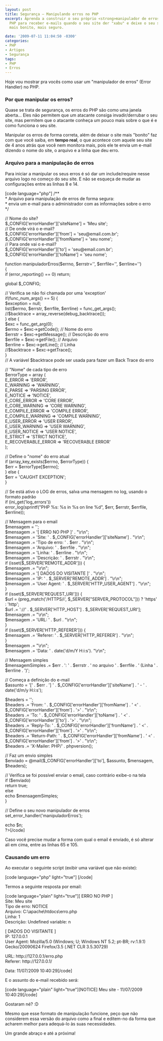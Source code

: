 ```yaml
---
layout: post
title: Segurança – Manipulando erros no PHP
excerpt: Aprenda a construir o seu próprio <strong>manipulador de erros</strong> do
  PHP para receber e-mails quando o seu site der "xabu" e deixe o seu site, além de
  mais bonito, mais seguro.

date: '2009-07-11 11:04:50 -0300'
categories:
- PHP
- Artigos
- Segurança
tags:
- PHP
- Erros
---
```

<p>Hoje vou mostrar pra vocês como usar um "manipulador de erros" (Error Handler) no PHP.</p>
<h3>Por que manipular os erros?</h3>
<p>Quase se trata de segurança, os erros do PHP são como uma janela aberta... Eles não permitem que um atacante consiga invadir/derrubar o seu site, mas permitem que o atacante conheça um pouco mais sobre o que é e como funciona o seu site.</p>
<p>Manipular os erros de forma correta, além de deixar o site mais "bonito" faz com que você saiba, em <strong>tempo real</strong>, o que acontece com aquele seu site de 4 anos atrás que você nem monitora mais, pois ele te envia um e-mail dizendo o nome do site, o arquivo e a linha que deu erro.</p>
<h3>Arquivo para a manipulação de erros</h3>
<p>Para iniciar a manipular os seus erros é só dar um include/require nesse arquivo logo no começo do seu site. E não se esqueça de mudar as configurações entre as linhas 8 e 14.</p>
<p>[code language="php"]<?php<br />
/**<br />
 *  Arquivo para manipulação de erros de forma segura:<br />
 *   envia um e-mail para o administrador com as informações sobre o erro<br />
 */</p>
<p>// Nome do site?<br />
$_CONFIG['errorHandler']['siteName'] = 'Meu site';<br />
// De onde virá o e-mail?<br />
$_CONFIG['errorHandler']['from'] = 'seu@email.com.br';<br />
$_CONFIG['errorHandler']['fromName'] = 'seu nome';<br />
// Para onde vai o e-mail?<br />
$_CONFIG['errorHandler']['to'] = 'seu@email.com.br';<br />
$_CONFIG['errorHandler']['toName'] = 'seu nome';</p>
<p>function manipuladorErros($errno, $errstr='', $errfile='', $errline='')<br />
{<br />
	if (error_reporting() == 0) return;</p>
<p>	global $_CONFIG;</p>
<p>	// Verifica se não foi chamada por uma 'exception'<br />
	if(func_num_args() == 5) {<br />
		$exception = null;<br />
		list($errno, $errstr, $errfile, $errline) = func_get_args();<br />
		//$backtrace = array_reverse(debug_backtrace());<br />
	} else {<br />
		$exc = func_get_arg(0);<br />
		$errno = $exc->getCode(); // Nome do erro<br />
		$errstr = $exc->getMessage(); // Descrição do erro<br />
		$errfile = $exc->getFile(); // Arquivo<br />
		$errline = $exc->getLine(); // Linha<br />
		//$backtrace = $exc->getTrace();<br />
	}<br />
	// A variável $backtrace pode ser usada para fazer um Back Trace do erro</p>
<p>	// "Nome" de cada tipo de erro<br />
	$errorType = array (<br />
		E_ERROR => 'ERROR',<br />
		E_WARNING => 'WARNING',<br />
		E_PARSE => 'PARSING ERROR',<br />
		E_NOTICE => 'NOTICE',<br />
		E_CORE_ERROR => 'CORE ERROR',<br />
		E_CORE_WARNING => 'CORE WARNING',<br />
		E_COMPILE_ERROR => 'COMPILE ERROR',<br />
		E_COMPILE_WARNING => 'COMPILE WARNING',<br />
		E_USER_ERROR => 'USER ERROR',<br />
		E_USER_WARNING => 'USER WARNING',<br />
		E_USER_NOTICE => 'USER NOTICE',<br />
		E_STRICT => 'STRICT NOTICE',<br />
		E_RECOVERABLE_ERROR => 'RECOVERABLE ERROR'<br />
	);</p>
<p>	// Define o "nome" do erro atual<br />
	if (array_key_exists($errno, $errorType)) {<br />
		$err = $errorType[$errno];<br />
	} else {<br />
		$err = 'CAUGHT EXCEPTION';<br />
	}</p>
<p>	// Se está ativo o LOG de erros, salva uma mensagem no log, usando o formato padrão<br />
    if (ini_get('log_errors'))<br />
        error_log(sprintf("PHP %s:  %s in %s on line %d", $err, $errstr, $errfile, $errline));</p>
<p>	// Mensagem para o email<br />
	$mensagem = '';<br />
	$mensagem .= '[ ERRO NO PHP ]' . "\r\n";<br />
	$mensagem .= 'Site: ' . $_CONFIG['errorHandler']['siteName'] . "\r\n";<br />
	$mensagem .= 'Tipo de erro: ' . $err . "\r\n";<br />
	$mensagem .= 'Arquivo: ' . $errfile . "\r\n";<br />
	$mensagem .= 'Linha: ' . $errline . "\r\n";<br />
	$mensagem .= 'Descrição: ' . $errstr . "\r\n";<br />
	if (isset($_SERVER['REMOTE_ADDR'])) {<br />
		$mensagem .= "\r\n";<br />
		$mensagem .= '[ DADOS DO VISITANTE ]' . "\r\n";<br />
		$mensagem .= 'IP: ' . $_SERVER['REMOTE_ADDR'] . "\r\n";<br />
		$mensagem .= 'User Agent: ' . $_SERVER['HTTP_USER_AGENT'] . "\r\n";<br />
	}<br />
	if (isset($_SERVER['REQUEST_URI'])) {<br />
		$url = (preg_match('/HTTPS/i', $_SERVER["SERVER_PROTOCOL"])) ? 'https' : 'http';<br />
		$url .= '://' . $_SERVER['HTTP_HOST'] . $_SERVER['REQUEST_URI'];<br />
		$mensagem .= "\r\n";<br />
		$mensagem .= 'URL: ' . $url . "\r\n";<br />
	}<br />
	if (isset($_SERVER['HTTP_REFERER'])) {<br />
		$mensagem .= 'Referer: ' . $_SERVER['HTTP_REFERER'] . "\r\n";<br />
	}<br />
	$mensagem .= "\r\n";<br />
	$mensagem .= 'Data: ' . date('d/m/Y H:i:s'). "\r\n";</p>
<p>	// Mensagem simples<br />
	$mensagemSimples .= $err . ': ' . $errstr . ' no arquivo ' . $errfile . ' (Linha ' . $errline . ')';</p>
<p>	// Começa a definição do e-mail<br />
	$assunto = '[' . $err . '] ' . $_CONFIG['errorHandler']['siteName'] . ' - ' . date('d/m/y H:i:s');</p>
<p>	$headers = '';<br />
	$headers .= 'From: ' . $_CONFIG['errorHandler']['fromName'] . ' <' . $_CONFIG['errorHandler']['from'] . '>' . "\r\n";<br />
	$headers .= 'To: ' . $_CONFIG['errorHandler']['toName'] . ' <' . $_CONFIG['errorHandler']['to'] . '>' . "\r\n";<br />
	$headers .= 'Reply-To: ' . $_CONFIG['errorHandler']['fromName'] . ' <' . $_CONFIG['errorHandler']['from'] . '>' . "\r\n";<br />
	$headers .= 'Return-Path: ' . $_CONFIG['errorHandler']['fromName'] . ' <' . $_CONFIG['errorHandler']['from'] . '>' . "\r\n";<br />
	$headers .= 'X-Mailer: PHP/' . phpversion();</p>
<p>	// Faz um envio simples<br />
	$enviado = @mail($_CONFIG['errorHandler']['to'], $assunto, $mensagem, $headers);</p>
<p>	// Verifica se foi possível enviar o email, caso contrário exibe-o na tela<br />
	if ($enviado)<br />
		return true;<br />
	else<br />
		echo $mensagemSimples;<br />
}</p>
<p>// Define o seu novo manipulador de erros<br />
set_error_handler('manipuladorErros');</p>
<p>echo $n;<br />
?>[/code]</p>
<p>Caso você precise mudar a forma com qual o email é enviado, é só alterar ali em cima, entre as linhas 65 e 105.</p>
<h3>Causando um erro</h3>
<p>Ao executar o seguinte script (exibir uma variável que não existe):</p>
<p>[code language="php" light="true"]<?php echo $n; ?> [/code]</p>
<p>Termos a seguinte resposta por email:</p>
<p>[code language="plain" light="true"][ ERRO NO PHP ]<br />
Site: Meu site<br />
Tipo de erro: NOTICE<br />
Arquivo: C:\apache\htdocs\erro.php<br />
Linha: 1<br />
Descrição: Undefined variable: n</p>
<p>[ DADOS DO VISITANTE ]<br />
IP: 127.0.0.1<br />
User Agent: Mozilla/5.0 (Windows; U; Windows NT 5.2; pt-BR; rv:1.9.1) Gecko/20090624 Firefox/3.5 (.NET CLR 3.5.30729)</p>
<p>URL: http://127.0.0.1/erro.php<br />
Referer: http://127.0.0.1/</p>
<p>Data: 11/07/2009 10:40:29[/code]</p>
<p>E o assunto do e-mail recebido será:</p>
<p>[code language="plain" light="true"][NOTICE] Meu site - 11/07/2009 10:40:29[/code]</p>
<p>Gostaram né? :D</p>
<p>Mesmo que esse formato de manipulação funcione, peço que não considerem essa versão do arquivo como a final e editem-no  da forma que acharem melhor para adequá-lo às suas necessidades.</p>
<p>Um grande abraço e até a próxima!</p>
